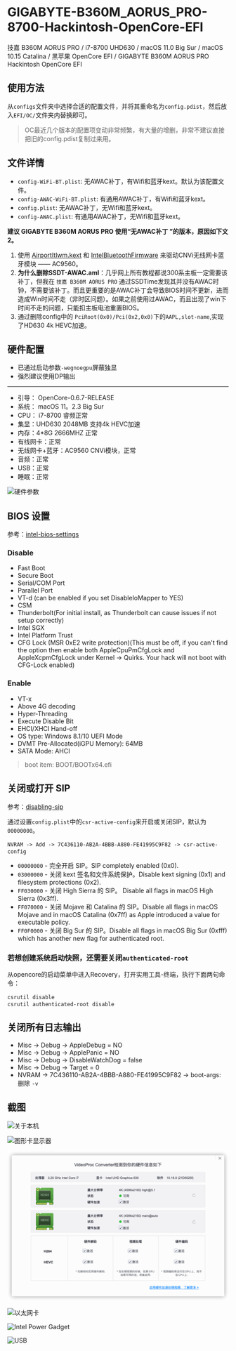 # GIGABYTE-B360M_AORUS_PRO-8700-Hackintosh-OpenCore-EFI

技嘉 B360M AORUS PRO / i7-8700 UHD630 / macOS 11.0 Big Sur / macOS 10.15 Catalina / 黑苹果 OpenCore EFI / GIGABYTE B360M AORUS PRO Hackintosh OpenCore EFI

## 使用方法
从`configs`文件夹中选择合适的配置文件，并将其重命名为`config.pdist`，然后放入`EFI/OC/`文件夹内替换即可。

> OC最近几个版本的配置项变动非常频繁，有大量的增删，非常不建议直接把旧的config.pdist复制过来用。

## 文件详情

- `config-WiFi-BT.plist`: 无AWAC补丁，有Wifi和蓝牙kext。默认为该配置文件。
- `config-AWAC-WiFi-BT.plist`: 有通用AWAC补丁，有Wifi和蓝牙kext。
- `config.plist`: 无AWAC补丁，无Wifi和蓝牙kext。
- `config-AWAC.plist`: 有通用AWAC补丁，无Wifi和蓝牙kext。

**建议 GIGABYTE B360M AORUS PRO 使用“无AWAC补丁 ”的版本，原因如下文2。**

1. 使用 [AirportItlwm.kext](https://github.com/OpenIntelWireless/itlwm) 和 [IntelBluetoothFirmware](https://github.com/OpenIntelWireless/IntelBluetoothFirmware) 来驱动CNVi无线网卡蓝牙模块 —— AC9560。
2. **为什么删除SSDT-AWAC.aml**：几乎网上所有教程都说300系主板一定需要该补丁，但我在 `技嘉 B360M AORUS PRO` 通过SSDTime发现其并没有AWAC时钟，不需要该补丁。而且更重要的是AWAC补丁会导致BIOS时间不更新，进而造成Win时间不走（非时区问题）。如果之前使用过AWAC，而且出现了win下时间不走的问题，只能扣主板电池重置BIOS。
3. 通过删除config中的 `PciRoot(0x0)/Pci(0x2,0x0)`下的`AAPL,slot-name`,实现了HD630 4k HEVC加速。

## 硬件配置

- 已通过启动参数`-wegnoegpu`屏蔽独显
- 强烈建议使用DP输出

---

- 引导： OpenCore-0.6.7-RELEASE
- 系统： macOS 11。2.3 Big Sur
- CPU： i7-8700 睿频正常
- 集显：UHD630 2048MB 支持4k HEVC加速
- 内存：4*8G 2666MHZ 正常
- 有线网卡：正常
- 无线网卡+蓝牙：AC9560 CNVi模块，正常
- 音频：正常
- USB：正常
- 睡眠：正常

![硬件参数](readme_images/硬件参数.png)

## BIOS 设置

参考：[intel-bios-settings](https://dortania.github.io/OpenCore-Install-Guide/config.plist/coffee-lake.html#intel-bios-settings)

### Disable

- Fast Boot
- Secure Boot
- Serial/COM Port
- Parallel Port
- VT-d (can be enabled if you set DisableIoMapper to YES)
- CSM
- Thunderbolt(For initial install, as Thunderbolt can cause issues if not setup correctly)
- Intel SGX
- Intel Platform Trust
- CFG Lock (MSR 0xE2 write protection)(This must be off, if you can't find the option then enable both AppleCpuPmCfgLock and AppleXcpmCfgLock under Kernel -> Quirks. Your hack will not boot with CFG-Lock enabled)

### Enable

- VT-x
- Above 4G decoding
- Hyper-Threading
- Execute Disable Bit
- EHCI/XHCI Hand-off
- OS type: Windows 8.1/10 UEFI Mode
- DVMT Pre-Allocated(iGPU Memory): 64MB
- SATA Mode: AHCI

> boot item: BOOT/BOOTx64.efi

## 关闭或打开 SIP

参考：[disabling-sip](https://dortania.github.io/OpenCore-Install-Guide/troubleshooting/extended/post-issues.html#disabling-sip)

通过设置`config.plist`中的`csr-active-config`来开启或关闭SIP，默认为`00000000`。

```shell
NVRAM -> Add -> 7C436110-AB2A-4BBB-A880-FE41995C9F82 -> csr-active-config
```

- `00000000` - 完全开启 SIP。SIP completely enabled (0x0).
- `03000000` - 关闭 kext 签名和文件系统保护。Disable kext signing (0x1) and filesystem protections (0x2).
- `FF030000` - 关闭 High Sierra 的 SIP。 Disable all flags in macOS High Sierra (0x3ff).
- `FF070000` - 关闭 Mojave 和 Catalina 的 SIP。Disable all flags in macOS Mojave and in macOS Catalina (0x7ff) as Apple introduced a value for executable policy.
- `FF0F0000` - 关闭 Big Sur 的 SIP。Disable all flags in macOS Big Sur (0xfff) which has another new flag for authenticated root.

### 若想创建系统启动快照，还需要关闭`authenticated-root`

从opencore的启动菜单中进入Recovery，打开实用工具-终端，执行下面两句命令：

```shell
csrutil disable
csrutil authenticated-root disable
```

## 关闭所有日志输出

- Misc -> Debug -> AppleDebug = NO
- Misc -> Debug -> ApplePanic = NO
- Misc -> Debug -> DisableWatchDog = false
- Misc -> Debug -> Target = 0
- NVRAM -> 7C436110-AB2A-4BBB-A880-FE41995C9F82 -> boot-args: 删除 `-v`

## 截图

![关于本机](images/../readme_images/关于本机.png)

![图形卡显示器](images/../readme_images/图形卡显示器.png)

![UHD630 4K HEVC](images/../readme_images/UHD630%204K%20HEVC.png)

![以太网卡](images/../readme_images/网络.png)

![Intel Power Gadget](images/../readme_images/Intel%20Power%20Gadget.png)

![USB](images/../readme_images/USB.png)
